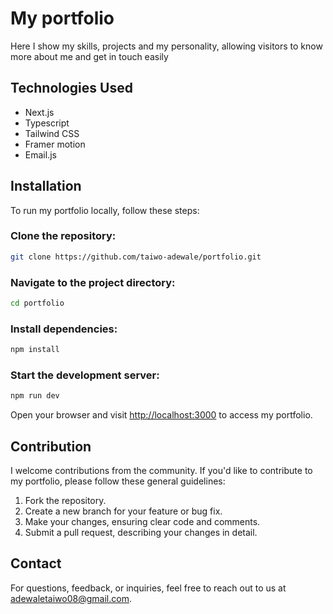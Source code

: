 # My portfolio

Here I show my skills, projects and my personality, allowing visitors to know more about me and get in touch easily

## Technologies Used

- Next.js
- Typescript
- Tailwind CSS
- Framer motion
- Email.js

## Installation

To run my portfolio locally, follow these steps:

### Clone the repository:

```bash
git clone https://github.com/taiwo-adewale/portfolio.git
```

### Navigate to the project directory:

```bash
cd portfolio
```

### Install dependencies:

```bash
npm install
```

### Start the development server:

```bash
npm run dev
```

Open your browser and visit [http://localhost:3000](http://localhost:3000) to access my portfolio.

## Contribution

I welcome contributions from the community. If you'd like to contribute to my portfolio, please follow these general guidelines:

1. Fork the repository.
2. Create a new branch for your feature or bug fix.
3. Make your changes, ensuring clear code and comments.
4. Submit a pull request, describing your changes in detail.

## Contact

For questions, feedback, or inquiries, feel free to reach out to us at [adewaletaiwo08@gmail.com](mailto:adewaletaiwo08@gmail.com).
